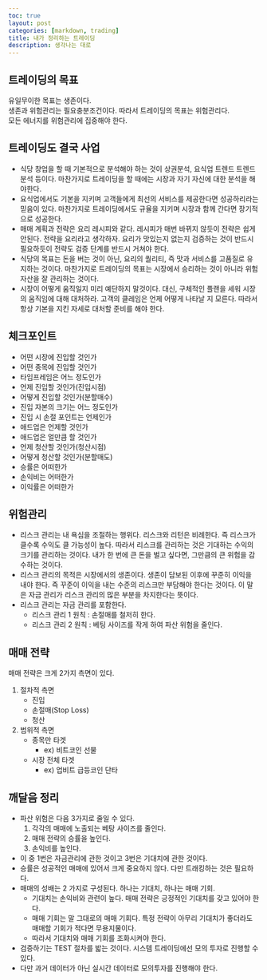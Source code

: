 ```yaml
---
toc: true
layout: post
categories: [markdown, trading]
title: 내가 정리하는 트레이딩
description: 생각나는 대로
---
```


## 트레이딩의 목표
 유일무이한 목표는 생존이다.  
 생존과 위험관리는 필요충분조건이다. 따라서 트레이딩의 목표는 위험관리다.  
 모든 에너지를 위험관리에 집중해야 한다. 
## 트레이딩도 결국 사업
- 식당 창업을 할 때 기본적으로 분석해야 하는 것이 상권분석, 요식업 트렌드 트렌드 분석 등이다. 마찬가지로 트레이딩을 할 때에는 시장과 자기 자신에 대한 분석을 해야한다. 
- 요식업에서도 기본을 지키며 고객들에게 최선의 서비스를 제공한다면 성공하리라는 믿음이 있다. 마찬가지로 트레이딩에서도 규율을 지키며 시장과 함께 간다면 장기적으로 성공한다. 
- 매매 계획과 전략은 요리 레시피와 같다. 레시피가 매번 바뀌지 않듯이 전략은 쉽게 안된다. 전략을 요리라고 생각하자. 요리가 맛있는지 없는지 검증하는 것이 반드시 필요하듯이 전략도 검증 단계를 반드시 거쳐야 한다. 
- 식당의 목표는 돈을 버는 것이 아닌, 요리의 퀄리티, 즉 맛과 서비스를 고품질로 유지하는 것이다. 마찬가지로 트레이딩의 목표는 시장에서 승리하는 것이 아니라 위험자산을 잘 관리하는 것이다. 
- 시장이 어떻게 움직일지 미리 예단하지 말것이다. 대신, 구체적인 플랜을 세워 시장의 움직임에 대해 대처하라. 고객의 클레임은 언제 어떻게 나타날 지 모른다. 따라서 항상 기본을 지킨 자세로 대처할 준비를 해야 한다. 

## 체크포인트
- 어떤 시장에 진입할 것인가
- 어떤 종목에 진입할 것인가
- 타임프레임은 어느 정도인가
- 언제 진입할 것인가(진입시점)
- 어떻게 진입할 것인가(분할매수)
- 진입 자본의 크기는 어느 정도인가
- 진입 시 손절 포인트는 언제인가
- 애드업은 언제할 것인가
- 애드업은 얼만큼 할 것인가
- 언제 청산할 것인가(청산시점)
- 어떻게 청산할 것인가(분할매도) 
- 승률은 어떠한가
- 손익비는 어떠한가
- 이익률은 어떠한가

## 위험관리
- 리스크 관리는 내 욕심을 조절하는 행위다. 리스크와 리턴은 비례한다. 즉 리스크가 클수록 수익도 클 가능성이 높다. 따라서 리스크를 관리하는 것은 기대하는 수익의 크기를 관리하는 것이다. 내가 한 번에 큰 돈을 벌고 싶다면, 그만큼의 큰 위험을 감수하는 것이다. 
- 리스크 관리의 목적은 시장에서의 생존이다. 생존이 담보된 이후에 꾸준히 이익을 내야 한다. 즉 꾸준이 이익을 내는 수준의 리스크만 부담해야 한다는 것이다. 이 말은 자금 관리가 리스크 관리의 많은 부분을 차지한다는 뜻이다. 
- 리스크 관리는 자금 관리를 포함한다. 
    - 리스크 관리 1 원칙 : 손절매를 철저히 한다.
    - 리스크 관리 2 원칙 : 베팅 사이즈를 작게 하여 파산 위험을 줄인다. 

## 매매 전략
매매 전략은 크게 2가지 측면이 있다.
1. 절차적 측면
    - 진입
    - 손절매(Stop Loss)
    - 청산
2. 범위적 측면
    - 종목만 타겟
        - ex) 비트코인 선물
    - 시장 전체 타겟
        - ex) 업비트 급등코인 단타

## 깨달음 정리
- 파산 위험은 다음 3가지로 줄일 수 있다. 
    1. 각각의 매매에 노출되는 베탕 사이즈를 줄인다.
    2. 매매 전략의 승률을 높인다.
    3. 손익비를 높인다.
- 이 중 1번은 자금관리에 관한 것이고 3번은 기대치에 관한 것이다. 
- 승률은 성공적인 매매에 있어서 크게 중요하지 않다. 다만 트래킹하는 것은 필요하다. 
- 매매의 성배는 2 가지로 구성된다. 하나는 기대치, 하나는 매매 기회.
    - 기대치는 손익비와 관련이 높다. 매매 전략은 긍정적인 기대치를 갖고 있어야 한다.
    - 매매 기회는 말 그대로의 매매 기회다. 특정 전략이 아무리 기대치가 좋더라도 매매할 기회가 적다면 무용지물이다. 
    - 따라서 기대치와 매매 기회를 조화시켜야 한다. 
- 검증하기는 TEST 절차를 밟는 것이다. 시스템 트레이딩에선 모의 투자로 진행할 수 있다.  
- 다만 과거 데이터가 아닌 실시간 데이터로 모의투자를 진행해야 한다. 